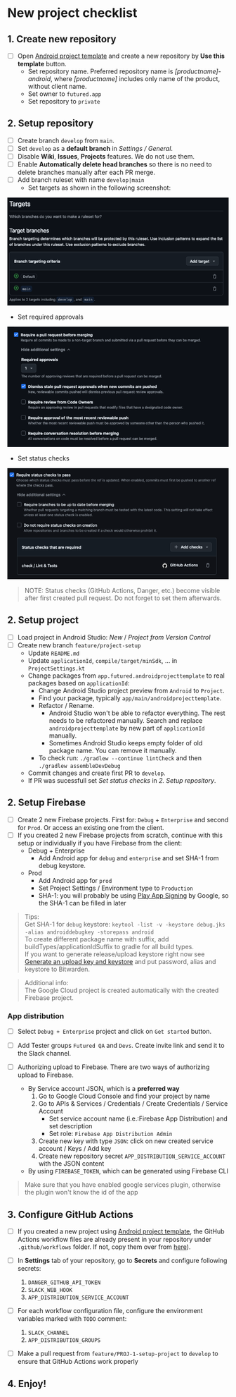 # New project checklist

## 1. Create new repository

- [ ] Open [Android project template](https://github.com/futuredapp/android-project-template-compose) and create a new repository by **Use this template** button.
    - Set repository name. Preferred repository name is *[productname]-android*, where *[productname]* includes only name of the product, without client name.
    - Set owner to `futured.app`
    - Set repository to `private`

## 2. Setup repository

- [ ] Create branch `develop` from `main`.
- [ ] Set `develop` as a **default branch** in *Settings  / General*.
- [ ] Disable **Wiki**, **Issues**, **Projects** features. We do not use them.
- [ ] Enable **Automatically delete head branches** so there is no need to delete branches manually after each PR merge.
- [ ] Add branch ruleset with name `develop|main`
    - Set targets as shown in the following screenshot:

![GitHub target branches](../general/attachments/GitHub_target_branches.png)

- Set required approvals

![GitHub target branches](../general/attachments/GitHub_required_approvals.png)

- Set status checks

![GitHub target branches](attachments/GitHub_status_checks.png)

> NOTE: Status checks (GitHub Actions, Danger, etc.) become visible after first created pull request. Do not forget to set them afterwards.

## 2. Setup project

- [ ] Load project in Android Studio: *New* / *Project from Version Control*
- [ ] Create new branch `feature/project-setup`
    - Update `README.md`
    - Update `applicationId`, `compile/target/minSdk`, ... in `ProjectSettings.kt`
    - Change packages from `app.futured.androidprojecttemplate` to real packages based on `applicationId`:
        - Change Android Studio project preview from `Android` to `Project`.
        - Find your package, typically `app/main/androidprojecttemplate`.
        - Refactor / Rename.
            - Android Studio won't be able to refactor everything. The rest needs to be refactored manually. Search and replace `androidprojecttemplate` by new part of `applicationId` manually.
            - Sometimes Android Studio keeps empty folder of old package name. You can remove it manually.
        - To check run: `./gradlew --continue lintCheck` and then `./gradlew assembleDevDebug`
    - Commit changes and create first PR to `develop`.
    - If PR was sucessfull set *Set status checks* in *2. Setup repository*.


## 2. Setup Firebase

- [ ] Create 2 new Firebase projects. First for: `Debug` + `Enterprise` and second for `Prod`. Or access an existing one from the client.
- [ ] If you created 2 new Firebase projects from scratch, continue with this setup or individually if you have Firebase from the client:
    - Debug + Enterprise
        - Add Android app for `debug` and `enterprise` and set SHA-1 from debug keystore.
    - Prod
        - Add Android app for `prod`
        - Set Project Settings / Environment type to `Production`
        - SHA-1: you will probably be using [Play App Signing](https://support.google.com/googleplay/android-developer/answer/9842756?hl=en) by Google, so the SHA-1 can be filled in later

> Tips:  
> Get SHA-1 for `debug` keystore: `keytool -list -v -keystore debug.jks -alias androiddebugkey -storepass android`  
> To create different package name with suffix, add buildTypes/applicationIdSuffix to gradle for all build types.  
> If you want to generate release/upload keystore right now see [Generate an upload key and keystore](https://developer.android.com/studio/publish/app-signing#generate-key) and put password, alias and keystore to Bitwarden.

> Additional info:  
> The Google Cloud project is created automatically with the created Firebase project.


### App distribution

- [ ] Select `Debug + Enterprise` project and click on `Get started` button.

- [ ] Add Tester groups `Futured QA` and `Devs`. Create invite link and send it to the Slack channel.

- [ ] Authorizing upload to Firebase. There are two ways of authorizing upload to Firebase.
    - By Service account JSON, which is a **preferred way**
        1. Go to Google Cloud Console and find your project by name
        2. Go to APIs & Services / Credentials / Create Credentials / Service Account
            - Set service account name (i.e.:Firebase App Distribution) and set description
            - Set role: `Firebase App Distribution Admin`
        3. Create new key with type `JSON`: click on new created service account / Keys / Add key
        4. Create new repository secret `APP_DISTRIBUTION_SERVICE_ACCOUNT` with the JSON content
    - By using `FIREBASE_TOKEN`, which can be generated using Firebase CLI

> Make sure that you have enabled google services plugin, otherwise the plugin won't know the id of the app

## 3. Configure GitHub Actions

- [ ] If you created a new project using [Android project template](https://github.com/futuredapp/android-project-template-compose), the GitHub Actions workflow files are already present in your repository under `.github/workflows` folder. If not, copy them over from [here](https://github.com/futuredapp/android-project-template-compose/tree/main/.github/workflows)).
- [ ] In **Settings** tab of your repository, go to **Secrets** and configure following secrets:
    1. `DANGER_GITHUB_API_TOKEN`
    2. `SLACK_WEB_HOOK`
    3. `APP_DISTRIBUTION_SERVICE_ACCOUNT`

- [ ] For each workflow configuration file, configure the environment variables marked with `TODO` comment:
    1. `SLACK_CHANNEL`
    2. `APP_DISTRIBUTION_GROUPS`

- [ ] Make a pull request from `feature/PROJ-1-setup-project` to `develop` to ensure that GitHub Actions work properly

## 4. Enjoy!
